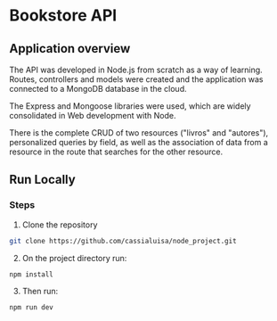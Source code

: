 # Bookstore API 

## Application overview

The API was developed in Node.js from scratch as a way of learning. Routes, controllers and models were created and the application was connected to a MongoDB database in the cloud.

The Express and Mongoose libraries were used, which are widely consolidated in Web development with Node.

There is the complete CRUD of two resources ("livros" and "autores"), personalized queries by field, as well as the association of data from a resource in the route that searches for the other resource.

## Run Locally

### Steps

1. Clone the repository
```sh
git clone https://github.com/cassialuisa/node_project.git
```
2. On the project directory run:
```sh
npm install
```
3. Then run:
```sh
npm run dev
```
